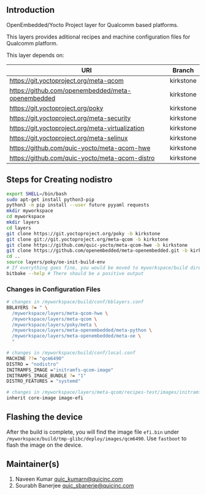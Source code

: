 ## Introduction
OpenEmbedded/Yocto Project layer for Qualcomm based platforms.

This layers provides aditional recipes and machine configuration files for Qualcomm platform.

This layer depends on:

| URI    | Branch |
| -------- | ------- |
| https://git.yoctoproject.org/meta-qcom | kirkstone |
| https://github.com/openembedded/meta-openembedded | kirkstone |
| https://git.yoctoproject.org/poky | kirkstone |
| https://git.yoctoproject.org/meta-security | kirkstone |
| https://git.yoctoproject.org/meta-virtualization | kirkstone |
| https://git.yoctoproject.org/meta-selinux | kirkstone |
| https://github.com/quic-yocto/meta-qcom-hwe | kirkstone |
| https://github.com/quic-yocto/meta-qcom-distro | kirkstone |

## Steps for Creating nodistro
```bash
export SHELL=/bin/bash
sudo apt-get install python3-pip
python3 -m pip install --user future pyyaml requests
mkdir myworkspace
cd myworkspace
mkdir layers
cd layers
git clone https://git.yoctoproject.org/poky -b kirkstone
git clone git://git.yoctoproject.org/meta-qcom -b kirkstone
git clone https://github.com/quic-yocto/meta-qcom-hwe -b kirkstone
git clone https://github.com/openembedded/meta-openembedded.git -b kirkstone
cd ..
source layers/poky/oe-init-build-env
# If everything goes fine, you would be moved to myworkspace/build directory
bitbake --help # There should be a positive output
```

### Changes in Configuration Files
```bash
# changes in /myworkspace/build/conf/bblayers.conf
BBLAYERS ?= " \
  /myworkspace/layers/meta-qcom-hwe \
  /myworkspace/layers/meta-qcom \
  /myworkspace/layers/poky/meta \
  /myworkspace/layers/meta-openembedded/meta-python \
  /myworkspace/layers/meta-openembedded/meta-oe \
  "

# changes in /myworkspace/build/conf/local.conf
MACHINE ??= "qcm6490"
DISTRO = "nodistro"
INITRAMFS_IMAGE ="initramfs-qcom-image"
INITRAMFS_IMAGE_BUNDLE ?= "1"
DISTRO_FEATURES = "systemd"

# changes in /myworkspace/layers/meta-qcom/recipes-test/images/initramfs-tiny-image.bb
inherit core-image image-efi
```

## Flashing the device
After the build is complete, you will find the image file `efi.bin` under `/myworkspace/build/tmp-glibc/deploy/images/qcm6490`. Use `fastboot` to flash the image on the device.

## Maintainer(s)
1. Naveen Kumar <quic_kumarn@quicinc.com>
2. Sourabh Banerjee <quic_sbanerje@quicinc.com>